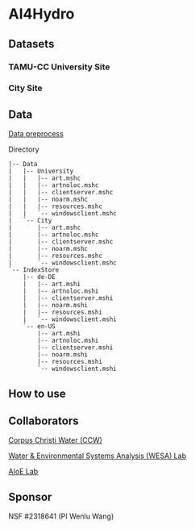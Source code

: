 # AI4Hydro

## Datasets
### TAMU-CC University Site

### City Site

## Data
[Data preprocess](https://github.com/VV123/AI4Hydro/tree/main/data)

Directory

```
|-- Data
|   |-- University
|   |   |-- art.mshc
|   |   |-- artnoloc.mshc
|   |   |-- clientserver.mshc
|   |   |-- noarm.mshc
|   |   |-- resources.mshc
|   |   `-- windowsclient.mshc
|   `-- City
|       |-- art.mshc
|       |-- artnoloc.mshc
|       |-- clientserver.mshc
|       |-- noarm.mshc
|       |-- resources.mshc
|       `-- windowsclient.mshc
`-- IndexStore
    |-- de-DE
    |   |-- art.mshi
    |   |-- artnoloc.mshi
    |   |-- clientserver.mshi
    |   |-- noarm.mshi
    |   |-- resources.mshi
    |   `-- windowsclient.mshi
    `-- en-US
        |-- art.mshi
        |-- artnoloc.mshi
        |-- clientserver.mshi
        |-- noarm.mshi
        |-- resources.mshi
        `-- windowsclient.mshi
```
## How to use

## Collaborators

[Corpus Christi Water (CCW)](https://www.cctexas.com/departments/water-department)

[Water & Environmental Systems Analysis (WESA) Lab](https://www.wesalab.com/)

[AIoE Lab](https://sites.google.com/view/iot-laboratory)

## Sponsor

NSF #2318641 (PI Wenlu Wang)
